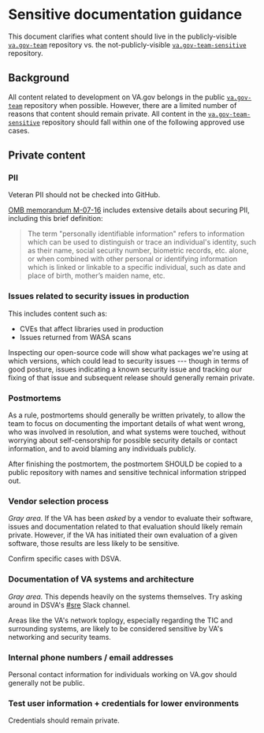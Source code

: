# Sensitive documentation guidance

This document clarifies what content should live in the publicly-visible [`va.gov-team`](https://github.com/department-of-veterans-affairs/va.gov-team) repository vs. the not-publicly-visible [`va.gov-team-sensitive`](https://github.com/department-of-veterans-affairs/va.gov-team-sensitive) repository.

## Background

All content related to development on VA.gov belongs in the public [`va.gov-team`](https://github.com/department-of-veterans-affairs/va.gov-team) repository when possible. However, there are a limited number of reasons that content should remain private. All content in the [`va.gov-team-sensitive`](https://github.com/department-of-veterans-affairs/va.gov-team-sensitive) repository should fall within one of the following approved use cases.

## Private content

### PII

Veteran PII should not be checked into GitHub. 

[OMB memorandum M-07-16](https://www.whitehouse.gov/sites/whitehouse.gov/files/omb/memoranda/2007/m07-16.pdf) includes extensive details about securing PII, including this brief definition:

> The term "personally identifiable information" refers to information which can be used to distinguish or trace an
individual's identity, such as their name, social security number, biometric records, etc. alone, or when combined
with other personal or identifying information which is linked or linkable to a specific individual, such as date and
place of birth, mother’s maiden name, etc.

### Issues related to security issues in production

This includes content such as:

* CVEs that affect libraries used in production
* Issues returned from WASA scans

Inspecting our open-source code will show what packages we're using at which versions, which could lead to security issues --- though in terms of good posture, issues indicating a known security issue and tracking our fixing of that issue and subsequent release should generally remain private.

### Postmortems

As a rule, postmortems should generally be written privately, to allow the team to focus on documenting the important details of what went wrong, who was involved in resolution, and what systems were touched, without worrying about self-censorship for possible security details or contact information, and to avoid blaming any individuals publicly.

After finishing the postmortem, the postmortem SHOULD be copied to a public repository with names and sensitive technical information stripped out.

### Vendor selection process

*Gray area.* If the VA has been *asked* by a vendor to evaluate their software, issues and documentation related to that evaluation should likely remain private. However, if the VA has initiated their own evaluation of a given software, those results are less likely to be sensitive.

Confirm specific cases with DSVA.

### Documentation of VA systems and architecture

*Gray area.* This depends heavily on the systems themselves. Try asking around in DSVA's [#sre](https://dsva.slack.com/channels/sre) Slack channel.

Areas like the VA's network toplogy, especially regarding the TIC and surrounding systems, are likely to be considered sensitive by VA's networking and security teams.

### Internal phone numbers / email addresses

Personal contact information for individuals working on VA.gov should generally not be public.

### Test user information + credentials for lower environments

Credentials should remain private.
